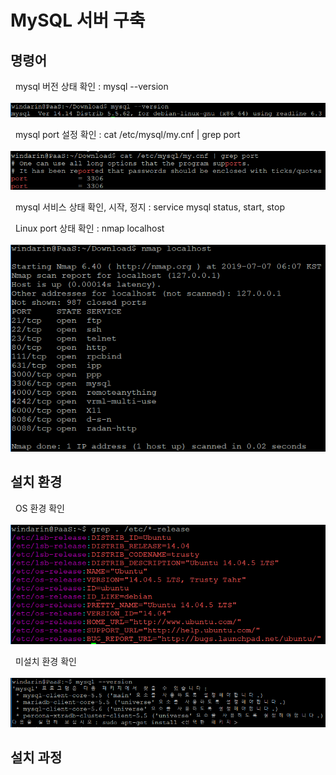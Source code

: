 # MySQL 서버 구축

## 명령어 
  &nbsp; mysql 버전 상태 확인 : mysql --version <br>
  &nbsp; <img width="600" src="./images/mysql_version.png"></img><br>
  
  &nbsp; mysql port 설정 확인 : cat /etc/mysql/my.cnf | grep port <br>
  &nbsp; <img width="600" src="./images/mysql-port.png"></img><br>
  
  &nbsp; mysql 서비스 상태 확인, 시작, 정지 : service mysql status, start, stop <br>
  
  &nbsp; Linux port 상태 확인 : nmap localhost <br>
  &nbsp; <img width="600" src="./images/linus_port.png"></img><br>
  
## 설치 환경
  &nbsp; OS 환경 확인<br>
  &nbsp; <img width="600" src="./images/os-release.png"></img><br>
  
  &nbsp; 미설치 환경 확인<br>
  &nbsp; <img width="600" src="./images/mysql_none.png"></img><br>
  
## 설치 과정


